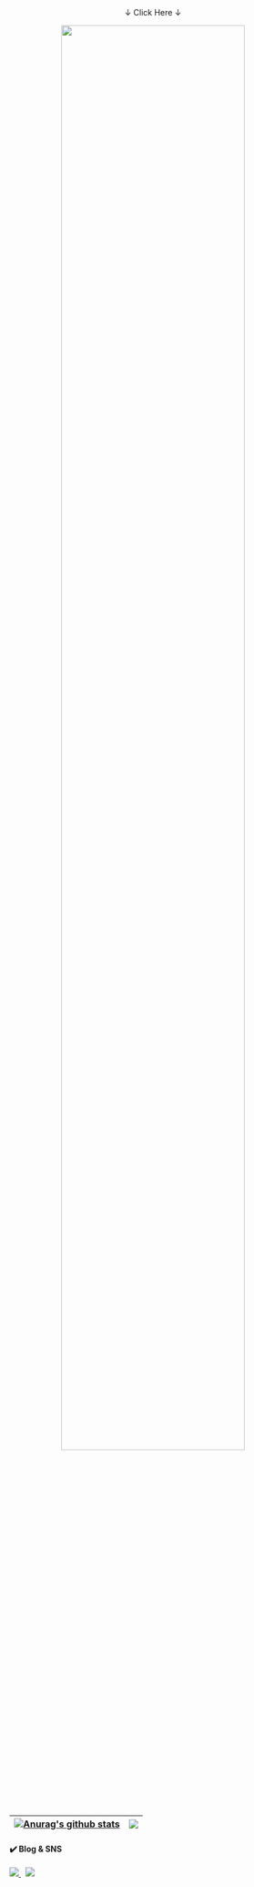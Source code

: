 <!-- 메인 프로필 로고 -->
<div align="center">↓ Click Here ↓</div>
<p align="center">
    <a href="https://bangjihoon.github.io" target='_blank'>
           <img width="80%" src="https://user-images.githubusercontent.com/26866859/151282711-3c5a8808-c9e1-4693-8f87-651871834fac.png" width='100%'/>
    </a>
</p>

<!-- git stats -->
| <a href="https://bangjihoon.github.io" target='_blank'><img align="center" src="https://github-readme-stats.vercel.app/api?username=bangjihoon&show_icons=true&include_all_commits=true&theme=buefy&hide_border=true" alt="Anurag's github stats" /></a> | <a href="https://bangjihoon.github.io" target="_blank"><img align="center" src="https://github-readme-stats.vercel.app/api/top-langs/?username=bangjihoon&layout=compact&theme=buefy&hide_border=true" /></a> |
| ------------- | ------------- |

<!--
[![Ashutosh's github activity graph](https://activity-graph.herokuapp.com/graph?username=bangjihoon&theme=react-white)](https://github.com/ashutosh00710/github-readme-activity-graph)
-->

<!-- SNS 링크 --> 
<h4>✔️ Blog & SNS</h4>
    <p>
      <a href="https://bangu4.tistory.com/">
         <img src="https://img.shields.io/badge/Tech%20Blog-11B48A?style=flat-square&logo=Vimeo&logoColor=white&link=https://bangu4.tistory.com/"/>
      </a>&nbsp
      <a href="https://www.instagram.com/bangu4/">
        <img src="https://img.shields.io/badge/Instagram-E4405F?style=flat-square&logo=Instagram&logoColor=white&link=https://www.instagram.com/bangu4/"/>
      <!--
      <a href="https://www.linkedin.com/in/h43ro/">
        <img src="https://img.shields.io/badge/LinkedIn-0A66C2?style=flat-square&logo=LinkedIn&logoColor=white&link=https://www.linkedin.com/in/h43ro/"/>
      </a>-->
    </p>

<!-- 트로피 --> 
<!--
  [![trophy](https://github-profile-trophy.vercel.app/?username=bangbangu4&theme=chalk&row=1&column=6&margin-w=5)](https://github.com/ryo-ma/github-profile-trophy)
-->



    
<!-- repo -->
<!--
  [![Readme Card](https://github-readme-stats.vercel.app/api/pin/?username=bangbangu4&repo=bangbangu4)](https://github.com/bangbangu4/bangbangu4)
-->

<!--
<h4>✔️ 스터디</h4>
<ul>
  <li>💻 <b>플러너 4기</b>                2022. 03 ~ 2022.04 (예정)</li>
  <li>🔥 <b>Kotlin Spring Boot Study </b> 2022. 02 ~ 2022.04 (불가) </li>
  <li>💯 <b>백준만점 스터디</b>            2022. 02 ~ ing</li>
  <li>📚 <b>이펙티브 자바 스터디</b>        2022. 01 ~ 2022.03 </li>
  <li>🌐 <b>Java Spring Boot 스터디</b>    2021. 11 ~ 2022.02 </li>
  <li>🏆 <b>알고리즈머 3기</b>              2021. 11 ~ ing </li>
</ul>

    
<h4>✔️ 스터디</h4>
<table >
  <tr>
      <td>💻 <b>플러너 4기</b> </td> 
      <td> 2022. 03 ~ 2022.04 (예정) </td>
  </tr>
  <tr>
    <td>🔥 <b>Kotlin Spring Boot Study </b> </td>
    <td> 2022. 02 ~ 2022.04 (예정) </td>
  </tr>
  <tr>
    <td>💯 <b>백준만점 스터디</b></td>
    <td>2022. 02 ~ ing</td>
  </tr>
  <tr>
    <td>📚 <b>이펙티브 자바 스터디</b> </td>
    <td> 2022. 01 ~ 2022.03 </td>
  </tr>
  <tr>
      <td>🌐 <b>Java Spring Boot 스터디</b></td>
      <td> 2021. 11 ~ 2022.02 </td>
  </tr>
  <tr>
    <td>🏆 <b>알고리즈머 3기</b></td>
    <td> 2021. 11 ~ ing </td>
  </tr>
</table>


-->


